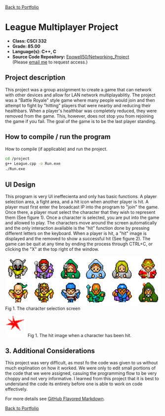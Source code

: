 [Back to Portfolio](./)

League Multiplayer Project
===============

-   **Class: CSCI 332** 
-   **Grade: 85.00**
-   **Language(s): C++, C**
-   **Source Code Repository:** [Epowell50/Networking_Project](https://github.com/Epowell50/Epowell50-Networking_Project)  
    (Please [email me](mailto:erpowell@csustudent.net?subject=GitHub%20Access) to request access.)

## Project description

This project was a group assignment to create a game that can network with other devices and allow for LAN network multiplayablitly. The project was a "Battle Royale" style
game where many people would join and then attempt to fight by "hitting" players that were nearby and reducing their healthbars. When a player's healthbar was completely
reduced, they were removed from the game. This, however, does not stop you from rejoining the game if you fail. The goal of the game is to be the last player standing.

## How to compile / run the program

How to compile (if applicable) and run the project.

```bash
cd /project
g++ League.cpp -o Run.exe
./Run.exe
```

## UI Design

This program is very UI ineffecienta and only has basic functions. A player selection area, a fight area, and a hit icon when another player is hit. A player must first enter the
broadcast IP into the program to "join" the game. Once there, a player must select the character that they wish to represent them (See figure 1). Once a character is selected, you
are put into the game and allowed to play. The characters move around the screen automatically and the only interaction available is the "hit" function done by pressing different
letters on the keyboard. When a player is hit, a "hit" image is displayed and the removed to show a successful hit (See figure 2). The game can be quit at any time by ending the
process through CTRL+C, or clicking the "X" at the top right of the window.

![screenshot](images/c4.png)
Fig 1. The character selection screen

![screenshot](images/Hit.bmp)
Fig 1. The hit image when a character has been hit.

## 3. Additional Considerations

This project was very difficult, as most fo the code was given to us without much explination on how it worked. We were only to edit small portions of the code that we were
assigned, casuing the programming flow to be very choppy and not very informative. I learned from this project that it is best to understand the code its entirety before
one is able to work on code effectively.

For more details see [GitHub Flavored Markdown](https://guides.github.com/features/mastering-markdown/).

[Back to Portfolio](./)
